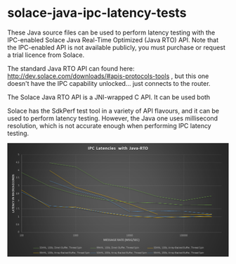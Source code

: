 # solace-java-ipc-latency-tests

These Java source files can be used to perform latency testing with the IPC-enabled Solace Java Real-Time Optimized (Java RTO) API.  Note that the IPC-enabled API is not available publicly, you must purchase or request a trial licence from Solace.


The standard Java RTO API can found here: http://dev.solace.com/downloads/#apis-protocols-tools , but this one doesn't have the IPC capability unlocked... just connects to the router.

 
The Solace Java RTO API is a JNI-wrapped C API.  It can be used both 


Solace has the SdkPerf test tool in a variety of API flavours, and it can be used to perform latency testing.  However, the Java one uses millisecond resolution, which is not accurate enough when performing IPC latency testing.


![alt text](https://github.com/aaron-613/solace-java-ipc-latency-tests/blob/master/java-ipc-latencies.png "Latency Graph")


